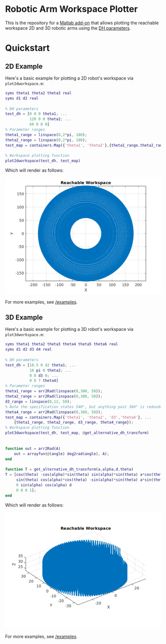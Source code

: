 # Robotic Arm Workspace Plotter
This is the repository for a [Matlab add-on](https://la.mathworks.com/matlabcentral/fileexchange/131239-2d-and-3d-robotic-arm-workspace-plotting) that allows plotting the reachable workspace 2D and 3D robotic arms using the [DH parameters](https://en.wikipedia.org/wiki/Denavit%E2%80%93Hartenberg_parameters).

# Quickstart

## 2D Example
Here's a basic example for plotting a 2D robot's workspace via `plot2dworkspace.m`:
```Matlab
syms theta1 theta2 theta3 real
syms d1 d2 real

% DH parameters
test_dh = [0 0 0 theta1; ...
           120 0 0 theta2; ...
           60 0 0 0]
% Parameter ranges
theta1_range = linspace(0,2*pi, 180);
theta2_range = linspace(0,2*pi, 180);
test_map = containers.Map({'theta1', 'theta2'},{theta1_range,theta2_range});

% Workspace plotting function
plot2dworkspace(test_dh, test_map)
```

Which will render as follows:
<p align="center">
  <img src="doc/2d_robot_example.png" />
</p>

For more examples, see [/examples](/home/niklasz/Desktop/robotic_arm_workspace/examples).

## 3D Example
Here's a basic example for plotting a 3D robot's workspace via `plot3dworkspace.m`:
```Matlab
syms theta1 theta2 theta3 theta4 theta5 theta6 real
syms d1 d2 d3 d4 real

% DH parameters
test_dh = [18.5 0 42 theta1; ...
           16 pi 0 theta2; ...
           0 0 d3 0; ...
           0 0 7 theta4]
% Parameter ranges
theta1_range = arr2Rad(linspace(0,300, 50));
theta2_range = arr2Rad(linspace(0,300, 50));
d3_range = linspace(0,12, 50);
% Note the specification states 540°, but anything past 360° is redundant
theta4_range = arr2Rad(linspace(0,360, 50));
test_map = containers.Map({'theta1', 'theta2', 'd3','theta4'}, ...
    {theta1_range, theta2_range, d3_range, theta4_range}); 
% Workspace plotting function
plot3dworkspace(test_dh, test_map, @get_alternative_dh_transform)


function out = arr2Rad(A)
    out = arrayfun(@(angle) deg2rad(angle), A);
end

function T = get_alternative_dh_transform(a,alpha,d,theta)
T = [cos(theta) -cos(alpha)*sin(theta) sin(alpha)*sin(theta) a*cos(theta)
     sin(theta) cos(alpha)*cos(theta) -sin(alpha)*sin(theta) a*sin(theta)
     0 sin(alpha) cos(alpha) d
     0 0 0 1];
end
```

Which will render as follows:
<p align="center">
  <img src="doc/3d_robot_example.png" />
</p>

For more examples, see [/examples](/home/niklasz/Desktop/robotic_arm_workspace/examples).
